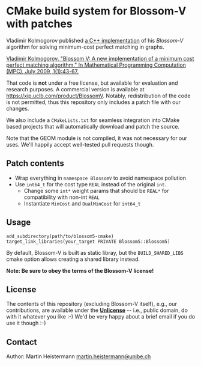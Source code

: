 # CMake build system for Blossom-V with patches


Vladimir Kolmogorov published 
[a C++ implementation](https://pub.ista.ac.at/~vnk/software.html#BLOSSOM5) of his
*Blossom-V* algorithm for solving minimum-cost perfect matching in graphs.

[Vladimir Kolmogorov. "Blossom V: A new implementation of a minimum cost perfect matching algorithm." In Mathematical Programming Computation (MPC), July 2009, 1(1):43-67.](https://pub.ista.ac.at/~vnk/papers/blossom5.pdf)

That code is **not** under a free license, but available for evaluation and research purposes.
A commercial version is available at <https://xip.uclb.com/product/BlossomV>.
Notably, redistribution of the code is not permitted, thus this repository only
includes a patch file with our changes.

We also include a `CMakeLists.txt` for seamless integration into CMake based projects
that will automatically download and patch the source.

Note that the GEOM module is not compiled, it was not necessary for our uses.
We'll happily accept well-tested pull requests though.

## Patch contents

- Wrap everything in `namespace BlossomV` to avoid namespace pollution
- Use `int64_t` for the cost type `REAL` instead of the original `int`.
    - Change some `int*` weight params that should be `REAL*` for compatibility with non-int `REAL`
    - Instantiate `MinCost` and `DualMinCost` for `int64_t`

## Usage

```
add_subdirectory(path/to/blossom5-cmake)
target_link_libraries(your_target PRIVATE Blossom5::Blossom5)
```
By default, Blossom-V is built as static libray, but the `BUILD_SHARED_LIBS` cmake option
allows creating a shared library instead.

**Note: Be sure to obey the terms of the Blossom-V license!**

## License

The contents of this repository (excluding Blossom-V itself), e.g., our contributions,
are available under the [**Unlicense**](https://unlicense.org/) -- i.e., public domain,
do with it whatever you like :-)
We'd be very happy about a brief email if you do use it though :-)

## Contact

Author: Martin Heistermann <martin.heistermann@unibe.ch>

